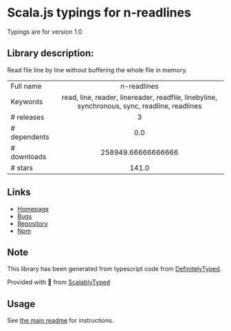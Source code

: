 
# Scala.js typings for n-readlines

Typings are for version 1.0

## Library description:
Read file line by line without buffering the whole file in memory.

|                    |                 |
| ------------------ | :-------------: |
| Full name          | n-readlines |
| Keywords           | read, line, reader, linereader, readfile, linebyline, synchronous, sync, readline, readlines |
| # releases         | 3 |
| # dependents       | 0.0 |
| # downloads        | 258949.66666666666 |
| # stars            | 141.0 |

## Links
- [Homepage](https://github.com/nacholibre/node-readlines#readme)
- [Bugs](https://github.com/nacholibre/node-readlines/issues)
- [Repository](https://github.com/nacholibre/node-readlines)
- [Npm](https://www.npmjs.com/package/n-readlines)
    


## Note
This library has been generated from typescript code from [DefinitelyTyped](https://definitelytyped.org).

Provided with :purple_heart: from [ScalablyTyped](https://github.com/oyvindberg/ScalablyTyped)

## Usage
See [the main readme](../../readme.md) for instructions.


